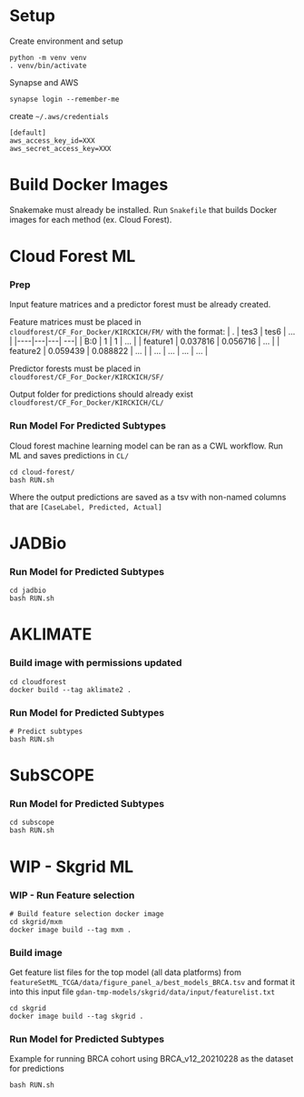 # Setup

Create environment and setup
```
python -m venv venv
. venv/bin/activate
```

Synapse and AWS
```
synapse login --remember-me
```

create `~/.aws/credentials`

```
[default]
aws_access_key_id=XXX
aws_secret_access_key=XXX
```

# Build Docker Images

Snakemake must already be installed. Run `Snakefile` that builds Docker images for each method (ex. Cloud Forest).

# Cloud Forest ML
### Prep
Input feature matrices and a predictor forest must be already created.

Feature matrices must be placed in `cloudforest/CF_For_Docker/KIRCKICH/FM/` with the format:
| .  | tes3 | tes6 | ... |
|----|---|---| ---|
| B:0 | 1 | 1 | ... |
| feature1  | 0.037816 | 0.056716 | ... |
| feature2  | 0.059439 | 0.088822 | ... |
| ... | ... | ... | ... |

Predictor forests must be placed in `cloudforest/CF_For_Docker/KIRCKICH/SF/`

Output folder for predictions should already exist `cloudforest/CF_For_Docker/KIRCKICH/CL/`


### Run Model For Predicted Subtypes
Cloud forest machine learning model can be ran as a CWL workflow. Run ML and saves predictions in `CL/`
```
cd cloud-forest/
bash RUN.sh
```
Where the output predictions are saved as a tsv with non-named columns that are `[CaseLabel, Predicted, Actual]`


# JADBio
### Run Model for Predicted Subtypes
```
cd jadbio
bash RUN.sh
```


# AKLIMATE
### Build image with permissions updated
```
cd cloudforest
docker build --tag aklimate2 .
```
### Run Model for Predicted Subtypes
```
# Predict subtypes
bash RUN.sh
```


# SubSCOPE
### Run Model for Predicted Subtypes
```
cd subscope
bash RUN.sh
```


# WIP - Skgrid ML
### WIP - Run Feature selection
```
# Build feature selection docker image
cd skgrid/mxm
docker image build --tag mxm .
```


### Build image
Get feature list files for the top model (all data platforms) from `featureSetML_TCGA/data/figure_panel_a/best_models_BRCA.tsv` and format it into this input file `gdan-tmp-models/skgrid/data/input/featurelist.txt`
```
cd skgrid
docker image build --tag skgrid .
```


### Run Model for Predicted Subtypes
Example for running BRCA cohort using BRCA_v12_20210228 as the dataset for predictions
```
bash RUN.sh
```
